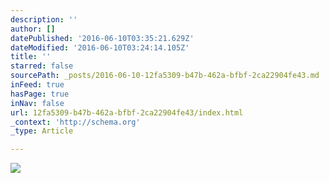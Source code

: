 ```yaml
---
description: ''
author: []
datePublished: '2016-06-10T03:35:21.629Z'
dateModified: '2016-06-10T03:24:14.105Z'
title: ''
starred: false
sourcePath: _posts/2016-06-10-12fa5309-b47b-462a-bfbf-2ca22904fe43.md
inFeed: true
hasPage: true
inNav: false
url: 12fa5309-b47b-462a-bfbf-2ca22904fe43/index.html
_context: 'http://schema.org'
_type: Article

---
```

![](https://the-grid-user-content.s3-us-west-2.amazonaws.com/26a162bb-e7af-4002-a6be-7d108214b11b.jpg)